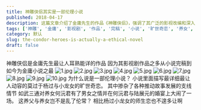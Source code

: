 ```yaml
---
title: 神雕侠侣其实是一部伦理小说
published: 2018-04-17
description: 这篇文章介绍了金庸先生的作品《神雕侠侣》，强调了其广泛的影视改编和深入人心的影响力。文章特别提到小说中的伦理问题，如杨过与小龙女的师生恋以及武三通对养女何沅君的情感纠葛，这些情节反映了小说在伦理层面的复杂性和争议性。
tags: ['神雕', '金庸', '影视剧', '作品', '完稿', '小说', '旷世奇恋', '养女', '何沅君', '小龙女', '杨过']
category: 默认
slug: the-condor-heroes-is-actually-a-ethical-novel
draft: false
---
```



神雕侠侣是金庸先生最让人耳熟能详的作品
因为其影视剧作品之多从小说完稿到如今为金庸小说之最
![1.jpg][1]
![2.jpg][2]
![3.jpg][3]
![4.jpg][4]
![5.jpg][5]
![6.jpg][6]
![7.jpg][7]
![8.jpg][8]
![9.jpg][9]
![10.jpg][10]
为什么说是一部伦理小说？
小说里面描写最详细最让人动容的莫过于杨过与小龙女的旷世奇恋。
其中掺杂了各种推动故事发展的支线情节
如武三通对养女何沅君有了男女之情并在何沅君与陆展元的婚宴上大闹了一场。
这养父与养女岂不是乱了伦常？
相比杨过小龙女的师生恋也不遑多让啊

  [1]: https://xy07-1251893119.costj.myqcloud.com/2018/04/17/3504502827.jpg
  [2]: https://xy07-1251893119.costj.myqcloud.com/2018/04/17/1428312911.jpg
  [3]: https://xy07-1251893119.costj.myqcloud.com/2018/04/17/517559975.jpg
  [4]: https://xy07-1251893119.costj.myqcloud.com/2018/04/17/4166098573.jpg
  [5]: https://xy07-1251893119.costj.myqcloud.com/2018/04/17/1867717429.jpg
  [6]: https://xy07-1251893119.costj.myqcloud.com/2018/04/17/3210080396.jpg
  [7]: https://xy07-1251893119.costj.myqcloud.com/2018/04/17/1172281141.jpg
  [8]: https://xy07-1251893119.costj.myqcloud.com/2018/04/17/3540444016.jpg
  [9]: https://xy07-1251893119.costj.myqcloud.com/2018/04/17/54048185.jpg
  [10]: https://xy07-1251893119.costj.myqcloud.com/2018/04/17/1573748691.jpg